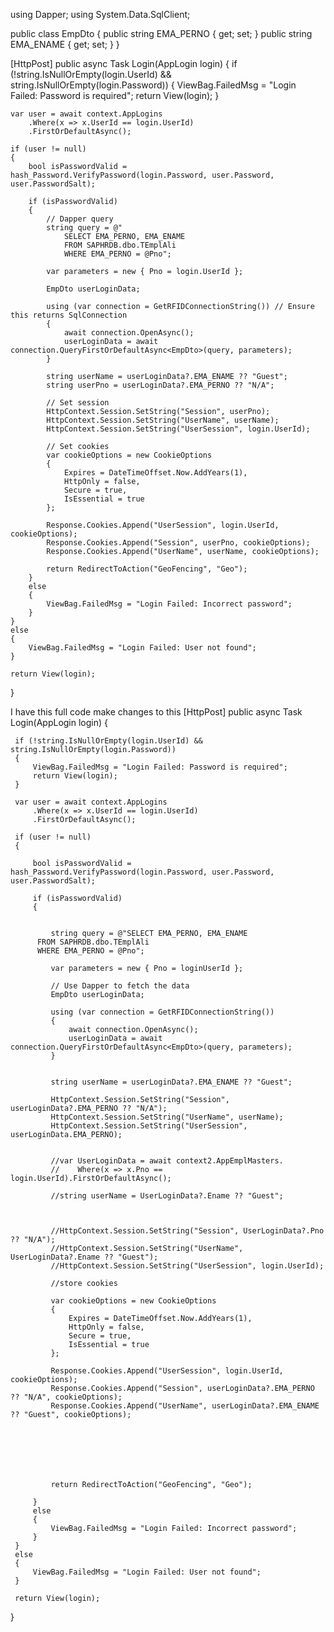 using Dapper;
using System.Data.SqlClient;

public class EmpDto
{
    public string EMA_PERNO { get; set; }
    public string EMA_ENAME { get; set; }
}

[HttpPost]
public async Task<IActionResult> Login(AppLogin login)
{
    if (!string.IsNullOrEmpty(login.UserId) && string.IsNullOrEmpty(login.Password))
    {
        ViewBag.FailedMsg = "Login Failed: Password is required";
        return View(login);
    }

    var user = await context.AppLogins
        .Where(x => x.UserId == login.UserId)
        .FirstOrDefaultAsync();

    if (user != null)
    {
        bool isPasswordValid = hash_Password.VerifyPassword(login.Password, user.Password, user.PasswordSalt);

        if (isPasswordValid)
        {
            // Dapper query
            string query = @"
                SELECT EMA_PERNO, EMA_ENAME 
                FROM SAPHRDB.dbo.TEmplAli 
                WHERE EMA_PERNO = @Pno";

            var parameters = new { Pno = login.UserId };

            EmpDto userLoginData;

            using (var connection = GetRFIDConnectionString()) // Ensure this returns SqlConnection
            {
                await connection.OpenAsync();
                userLoginData = await connection.QueryFirstOrDefaultAsync<EmpDto>(query, parameters);
            }

            string userName = userLoginData?.EMA_ENAME ?? "Guest";
            string userPno = userLoginData?.EMA_PERNO ?? "N/A";

            // Set session
            HttpContext.Session.SetString("Session", userPno);
            HttpContext.Session.SetString("UserName", userName);
            HttpContext.Session.SetString("UserSession", login.UserId);

            // Set cookies
            var cookieOptions = new CookieOptions
            {
                Expires = DateTimeOffset.Now.AddYears(1),
                HttpOnly = false,
                Secure = true,
                IsEssential = true
            };

            Response.Cookies.Append("UserSession", login.UserId, cookieOptions);
            Response.Cookies.Append("Session", userPno, cookieOptions);
            Response.Cookies.Append("UserName", userName, cookieOptions);

            return RedirectToAction("GeoFencing", "Geo");
        }
        else
        {
            ViewBag.FailedMsg = "Login Failed: Incorrect password";
        }
    }
    else
    {
        ViewBag.FailedMsg = "Login Failed: User not found";
    }

    return View(login);
}




I have this full code make changes to this 
 [HttpPost]
 public async Task<IActionResult> Login(AppLogin login)
 {

     if (!string.IsNullOrEmpty(login.UserId) && string.IsNullOrEmpty(login.Password))
     {
         ViewBag.FailedMsg = "Login Failed: Password is required";
         return View(login);
     }

     var user = await context.AppLogins
         .Where(x => x.UserId == login.UserId)
         .FirstOrDefaultAsync();

     if (user != null)
     {

         bool isPasswordValid = hash_Password.VerifyPassword(login.Password, user.Password, user.PasswordSalt);

         if (isPasswordValid)
         {


             string query = @"SELECT EMA_PERNO, EMA_ENAME 
          FROM SAPHRDB.dbo.TEmplAli 
          WHERE EMA_PERNO = @Pno";

             var parameters = new { Pno = loginUserId };

             // Use Dapper to fetch the data
             EmpDto userLoginData;

             using (var connection = GetRFIDConnectionString())
             {
                 await connection.OpenAsync();
                 userLoginData = await connection.QueryFirstOrDefaultAsync<EmpDto>(query, parameters);
             }


             string userName = userLoginData?.EMA_ENAME ?? "Guest";

             HttpContext.Session.SetString("Session", userLoginData?.EMA_PERNO ?? "N/A");
             HttpContext.Session.SetString("UserName", userName);
             HttpContext.Session.SetString("UserSession", userLoginData.EMA_PERNO);


             //var UserLoginData = await context2.AppEmplMasters.
             //    Where(x => x.Pno == login.UserId).FirstOrDefaultAsync();

             //string userName = UserLoginData?.Ename ?? "Guest";



             //HttpContext.Session.SetString("Session", UserLoginData?.Pno ?? "N/A");
             //HttpContext.Session.SetString("UserName", UserLoginData?.Ename ?? "Guest");
             //HttpContext.Session.SetString("UserSession", login.UserId);

             //store cookies

             var cookieOptions = new CookieOptions
             {
                 Expires = DateTimeOffset.Now.AddYears(1),
                 HttpOnly = false,
                 Secure = true,
                 IsEssential = true
             };

             Response.Cookies.Append("UserSession", login.UserId, cookieOptions);
             Response.Cookies.Append("Session", userLoginData?.EMA_PERNO ?? "N/A", cookieOptions);
             Response.Cookies.Append("UserName", userLoginData?.EMA_ENAME ?? "Guest", cookieOptions);







             return RedirectToAction("GeoFencing", "Geo");

         }
         else
         {
             ViewBag.FailedMsg = "Login Failed: Incorrect password";
         }
     }
     else
     {
         ViewBag.FailedMsg = "Login Failed: User not found";
     }

     return View(login);
 }
